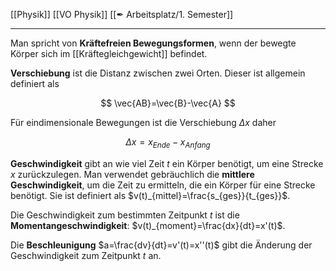 [[Physik]] [[VO Physik]] [[✒ Arbeitsplatz/1. Semester]]

---

Man spricht von **Kräftefreien Bewegungsformen**, wenn der bewegte Körper sich im [[Kräftegleichgewicht]] befindet.

**Verschiebung** ist die Distanz zwischen zwei Orten. Dieser ist allgemein definiert als

$$
\vec{AB}=\vec{B}-\vec{A}
$$

Für eindimensionale Bewegungen ist die Verschiebung $\Delta{x}$ daher

$$
\Delta{x}=x_{Ende}-x_{Anfang}
$$

**Geschwindigkeit** gibt an wie viel Zeit $t$ ein Körper benötigt, um eine Strecke $x$ zurückzulegen. Man verwendet gebräuchlich die **mittlere Geschwindigkeit**, um die Zeit zu ermitteln, die ein Körper für eine Strecke benötigt. Sie ist definiert als $v(t)_{mittel}=\frac{s_{ges}}{t_{ges}}$.

Die Geschwindigkeit zum bestimmten Zeitpunkt $t$ ist die **Momentangeschwindigkeit**: $v(t)_{moment}=\frac{dx}{dt}=x'(t)$.

Die **Beschleunigung** $a=\frac{dv}{dt}=v'(t)=x''(t)$ gibt die Änderung der Geschwindigkeit zum Zeitpunkt $t$ an.